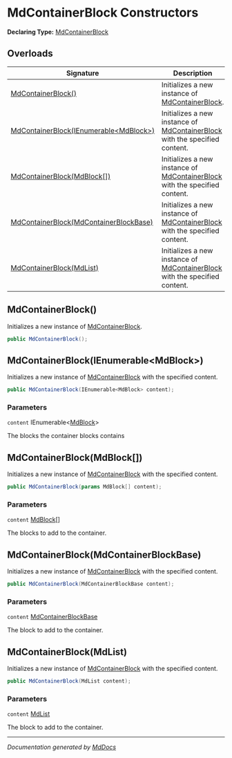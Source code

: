 ﻿# MdContainerBlock Constructors

**Declaring Type:** [MdContainerBlock](../index.md)

## Overloads

| Signature                                                                       | Description                                                                               |
| ------------------------------------------------------------------------------- | ----------------------------------------------------------------------------------------- |
| [MdContainerBlock()](#mdcontainerblock)                                         | Initializes a new instance of [MdContainerBlock](../index.md).                            |
| [MdContainerBlock(IEnumerable\<MdBlock\>)](#mdcontainerblockienumerablemdblock) | Initializes a new instance of [MdContainerBlock](../index.md) with the specified content. |
| [MdContainerBlock(MdBlock\[\])](#mdcontainerblockmdblock)                       | Initializes a new instance of [MdContainerBlock](../index.md) with the specified content. |
| [MdContainerBlock(MdContainerBlockBase)](#mdcontainerblockmdcontainerblockbase) | Initializes a new instance of [MdContainerBlock](../index.md) with the specified content. |
| [MdContainerBlock(MdList)](#mdcontainerblockmdlist)                             | Initializes a new instance of [MdContainerBlock](../index.md) with the specified content. |

## MdContainerBlock()

Initializes a new instance of [MdContainerBlock](../index.md).

```csharp
public MdContainerBlock();
```

## MdContainerBlock(IEnumerable\<MdBlock\>)

Initializes a new instance of [MdContainerBlock](../index.md) with the specified content.

```csharp
public MdContainerBlock(IEnumerable<MdBlock> content);
```

### Parameters

`content`  IEnumerable\<[MdBlock](../../MdBlock/index.md)\>

The blocks the container blocks contains

## MdContainerBlock(MdBlock\[\])

Initializes a new instance of [MdContainerBlock](../index.md) with the specified content.

```csharp
public MdContainerBlock(params MdBlock[] content);
```

### Parameters

`content`  [MdBlock](../../MdBlock/index.md)\[\]

The blocks to add to the container.

## MdContainerBlock(MdContainerBlockBase)

Initializes a new instance of [MdContainerBlock](../index.md) with the specified content.

```csharp
public MdContainerBlock(MdContainerBlockBase content);
```

### Parameters

`content`  [MdContainerBlockBase](../../MdContainerBlockBase/index.md)

The block to add to the container.

## MdContainerBlock(MdList)

Initializes a new instance of [MdContainerBlock](../index.md) with the specified content.

```csharp
public MdContainerBlock(MdList content);
```

### Parameters

`content`  [MdList](../../MdList/index.md)

The block to add to the container.

___

*Documentation generated by [MdDocs](https://github.com/ap0llo/mddocs)*
